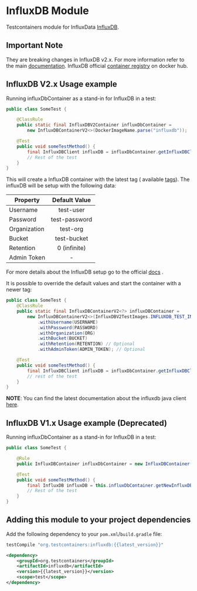 # InfluxDB Module

Testcontainers module for InfluxData [InfluxDB](https://www.influxdata.com/products/influxdb/).

## Important Note

They are breaking changes in InfluxDB v2.x. For more information refer to the
main [documentation](https://docs.influxdata.com/influxdb/v2.0/upgrade/v1-to-v2/). InfluxDB
official [container registry](https://hub.docker.com/_/influxdb) on docker hub.

## InfluxDB V2.x Usage example

Running influxDbContainer as a stand-in for InfluxDB in a test:

```java
public class SomeTest {

    @ClassRule
    public static final InfluxDBV2Container influxDbContainer =
        new InfluxDBContainerV2<>(DockerImageName.parse("influxdb"));

    @Test
    public void someTestMethod() {
        final InfluxDBClient influxDB = influxDbContainer.getInfluxDBClient();
        // Rest of the test
    }
}
```

This will create a InfluxDB container with the latest tag (
available [tags](https://hub.docker.com/_/influxdb?tab=tags&page=1&ordering=last_updated)). The influxDB will be setup
with the following data:<br/>

| Property      | Default Value | 
| ------------- |:-------------:|
| Username      | test-user     | 
| Password      | test-password | 
| Organization  | test-org      |
| Bucket        | test-bucket   |  
| Retention     | 0 (infinite)  |
| Admin Token   |       -       |

For more details about the InfluxDB setup go to the
official [docs](https://docs.influxdata.com/influxdb/v2.0/upgrade/v1-to-v2/docker/#influxdb-2x-initialization-credentials)
.

It is possible to override the default values and start the container with a newer tag:

```java
public class SomeTest {
    @ClassRule
    public static final InfluxDBContainerV2<?> influxDBContainer =
        new InfluxDBContainerV2<>(InfluxDBV2TestImages.INFLUXDB_TEST_IMAGE)
            .withUsername(USERNAME)
            .withPassword(PASSWORD)
            .withOrganization(ORG)
            .withBucket(BUCKET)
            .withRetention(RETENTION) // Optional
            .withAdminToken(ADMIN_TOKEN); // Optional

    @Test
    public void someTestMethod() {
        final InfluxDBClient influxDB = influxDbContainer.getInfluxDBClient();
        // rest of the test
    }
}
```

**NOTE**: You can find the latest documentation about the influxdb java
client [here](https://github.com/influxdata/influxdb-client-java).

## InfluxDB V1.x Usage example (Deprecated)

Running influxDbContainer as a stand-in for InfluxDB in a test:

```java
public class SomeTest {

    @Rule
    public InfluxDBContainer influxDbContainer = new InfluxDBContainer();

    @Test
    public void someTestMethod() {
        final InfluxDB influxDB = this.influxDbContainer.getNewInfluxDB();
        // Rest of the test
    }
}
```

## Adding this module to your project dependencies

Add the following dependency to your `pom.xml`/`build.gradle` file:

```groovy tab='Gradle'
testCompile "org.testcontainers:influxdb:{{latest_version}}"
```

```xml tab='Maven'
<dependency>
    <groupId>org.testcontainers</groupId>
    <artifactId>influxdb</artifactId>
    <version>{{latest_version}}</version>
    <scope>test</scope>
</dependency>
```
